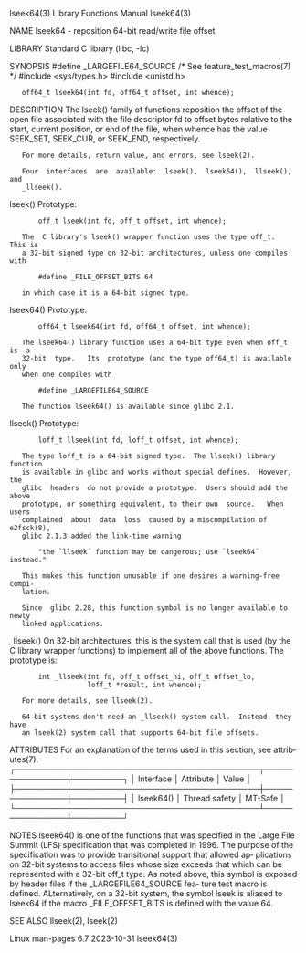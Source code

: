 lseek64(3)                 Library Functions Manual                 lseek64(3)

NAME
       lseek64 - reposition 64-bit read/write file offset

LIBRARY
       Standard C library (libc, -lc)

SYNOPSIS
       #define _LARGEFILE64_SOURCE     /* See feature_test_macros(7) */
       #include <sys/types.h>
       #include <unistd.h>

       off64_t lseek64(int fd, off64_t offset, int whence);

DESCRIPTION
       The  lseek() family of functions reposition the offset of the open file
       associated with the file descriptor fd to offset bytes relative to  the
       start,  current position, or end of the file, when whence has the value
       SEEK_SET, SEEK_CUR, or SEEK_END, respectively.

       For more details, return value, and errors, see lseek(2).

       Four  interfaces  are  available:  lseek(),  lseek64(),  llseek(),  and
       _llseek().

   lseek()
       Prototype:

           off_t lseek(int fd, off_t offset, int whence);

       The  C library's lseek() wrapper function uses the type off_t.  This is
       a 32-bit signed type on 32-bit architectures, unless one compiles with

           #define _FILE_OFFSET_BITS 64

       in which case it is a 64-bit signed type.

   lseek64()
       Prototype:

           off64_t lseek64(int fd, off64_t offset, int whence);

       The lseek64() library function uses a 64-bit type even when off_t is  a
       32-bit  type.   Its  prototype (and the type off64_t) is available only
       when one compiles with

           #define _LARGEFILE64_SOURCE

       The function lseek64() is available since glibc 2.1.

   llseek()
       Prototype:

           loff_t llseek(int fd, loff_t offset, int whence);

       The type loff_t is a 64-bit signed type.  The llseek() library function
       is available in glibc and works without special defines.  However,  the
       glibc  headers  do not provide a prototype.  Users should add the above
       prototype, or something equivalent, to their own  source.   When  users
       complained  about  data  loss  caused by a miscompilation of e2fsck(8),
       glibc 2.1.3 added the link-time warning

           "the `llseek´ function may be dangerous; use `lseek64´ instead."

       This makes this function unusable if one desires a warning-free  compi‐
       lation.

       Since  glibc 2.28, this function symbol is no longer available to newly
       linked applications.

   _llseek()
       On 32-bit architectures, this is the system call that is used (by the C
       library wrapper functions) to implement all  of  the  above  functions.
       The prototype is:

           int _llseek(int fd, off_t offset_hi, off_t offset_lo,
                       loff_t *result, int whence);

       For more details, see llseek(2).

       64-bit systems don't need an _llseek() system call.  Instead, they have
       an lseek(2) system call that supports 64-bit file offsets.

ATTRIBUTES
       For  an  explanation  of  the  terms  used in this section, see attrib‐
       utes(7).
       ┌───────────────────────────────────────────┬───────────────┬─────────┐
       │ Interface                                 │ Attribute     │ Value   │
       ├───────────────────────────────────────────┼───────────────┼─────────┤
       │ lseek64()                                 │ Thread safety │ MT-Safe │
       └───────────────────────────────────────────┴───────────────┴─────────┘

NOTES
       lseek64() is one of the functions that was specified in the Large  File
       Summit  (LFS) specification that was completed in 1996.  The purpose of
       the specification was to provide transitional support that allowed  ap‐
       plications  on  32-bit  systems to access files whose size exceeds that
       which can be represented with a 32-bit off_t  type.   As  noted  above,
       this  symbol is exposed by header files if the _LARGEFILE64_SOURCE fea‐
       ture test macro is defined.  ALternatively, on  a  32-bit  system,  the
       symbol  lseek  is  aliased to lseek64 if the macro _FILE_OFFSET_BITS is
       defined with the value 64.

SEE ALSO
       llseek(2), lseek(2)

Linux man-pages 6.7               2023-10-31                        lseek64(3)
